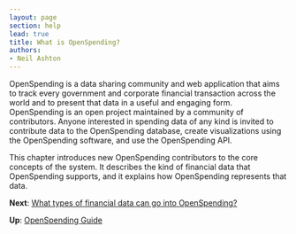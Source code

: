 ```yaml
---
layout: page
section: help
lead: true
title: What is OpenSpending?
authors:
- Neil Ashton
---
```

OpenSpending is a data sharing community and web application that aims to track every government and corporate financial transaction across the world and to present that data in a useful and engaging form. OpenSpending is an open project maintained by a community of contributors. Anyone interested in spending data of any kind is invited to contribute data to the OpenSpending database, create visualizations using the OpenSpending software, and use the OpenSpending API.

This chapter introduces new OpenSpending contributors to the core concepts of the system. It describes the kind of financial data that OpenSpending supports, and it explains how OpenSpending represents that data.

**Next**: [What types of financial data can go into OpenSpending?](../financial-data-types/)

**Up**: [OpenSpending Guide](../)
